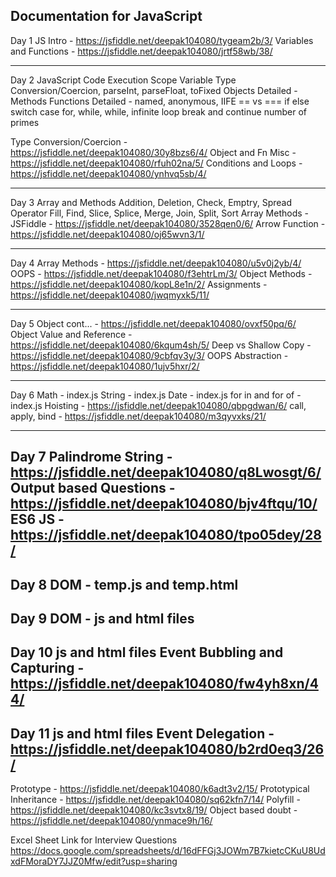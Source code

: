 Documentation for JavaScript
----------------------------------
Day 1
JS Intro - https://jsfiddle.net/deepak104080/tygeam2b/3/
Variables and Functions - https://jsfiddle.net/deepak104080/jrtf58wb/38/

----------------------------------
Day 2
JavaScript Code Execution
Scope
Variable Type Conversion/Coercion, parseInt, parseFloat, toFixed
Objects Detailed - Methods
Functions Detailed - named, anonymous, IIFE
== vs ===
if else
switch case
for, while, while, infinite loop
break and continue
number of primes

Type Conversion/Coercion - https://jsfiddle.net/deepak104080/30y8bzs6/4/
Object and Fn Misc - https://jsfiddle.net/deepak104080/rfuh02na/5/
Conditions and Loops - https://jsfiddle.net/deepak104080/ynhvq5sb/4/

----------------------------------
Day 3
Array and Methods
Addition, Deletion, Check, Emptry, Spread Operator
Fill, Find, Slice, Splice, Merge, Join, Split, Sort
Array Methods - JSFiddle - https://jsfiddle.net/deepak104080/3528qen0/6/
Arrow Function - https://jsfiddle.net/deepak104080/oj65wvn3/1/

--------------------------------------
Day 4
Array Methods - https://jsfiddle.net/deepak104080/u5v0j2yb/4/
OOPS - https://jsfiddle.net/deepak104080/f3ehtrLm/3/
Object Methods - https://jsfiddle.net/deepak104080/kopL8e1n/2/
Assignments - https://jsfiddle.net/deepak104080/jwqmyxk5/11/

--------------------------------------
Day  5
Object cont... - https://jsfiddle.net/deepak104080/ovxf50pq/6/
Object Value and Reference - https://jsfiddle.net/deepak104080/6kqum4sh/5/
Deep vs Shallow Copy - https://jsfiddle.net/deepak104080/9cbfqv3y/3/
OOPS Abstraction - https://jsfiddle.net/deepak104080/1ujv5hxr/2/


----------------------------------------------
Day 6
Math - index.js
String - index.js
Date - index.js
for in and for of - index.js
Hoisting - https://jsfiddle.net/deepak104080/qbpgdwan/6/
call, apply, bind - https://jsfiddle.net/deepak104080/m3qyvxks/21/

----------------------------------------------
Day 7
Palindrome String - https://jsfiddle.net/deepak104080/q8Lwosgt/6/
Output based Questions - https://jsfiddle.net/deepak104080/bjv4ftqu/10/
ES6 JS - https://jsfiddle.net/deepak104080/tpo05dey/28/
------------------------------------------------
Day 8
DOM - temp.js and temp.html
--------------------------------------------------
Day 9
DOM - js and html files
-------------------------------------------------
Day 10
js and html files
Event Bubbling and Capturing - https://jsfiddle.net/deepak104080/fw4yh8xn/44/
-------------------------------------------------
Day 11
js and html files
Event Delegation - https://jsfiddle.net/deepak104080/b2rd0eq3/26/
-------------------------------------------------
Prototype - https://jsfiddle.net/deepak104080/k6adt3v2/15/
Prototypical Inheritance - https://jsfiddle.net/deepak104080/sq62kfn7/14/
Polyfill - https://jsfiddle.net/deepak104080/kc3svtx8/19/
Object based doubt - https://jsfiddle.net/deepak104080/ynmace9h/16/



Excel Sheet Link for Interview Questions
https://docs.google.com/spreadsheets/d/16dFFGj3JOWm7B7kietcCKuU8UdxdFMoraDY7JJZ0Mfw/edit?usp=sharing
